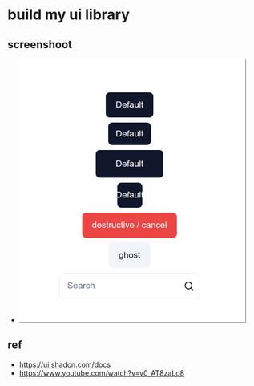 # build my ui library

## screenshoot

- ![](./docs/images/example001.png)

## ref

- https://ui.shadcn.com/docs
- https://www.youtube.com/watch?v=v0_AT8zaLo8
